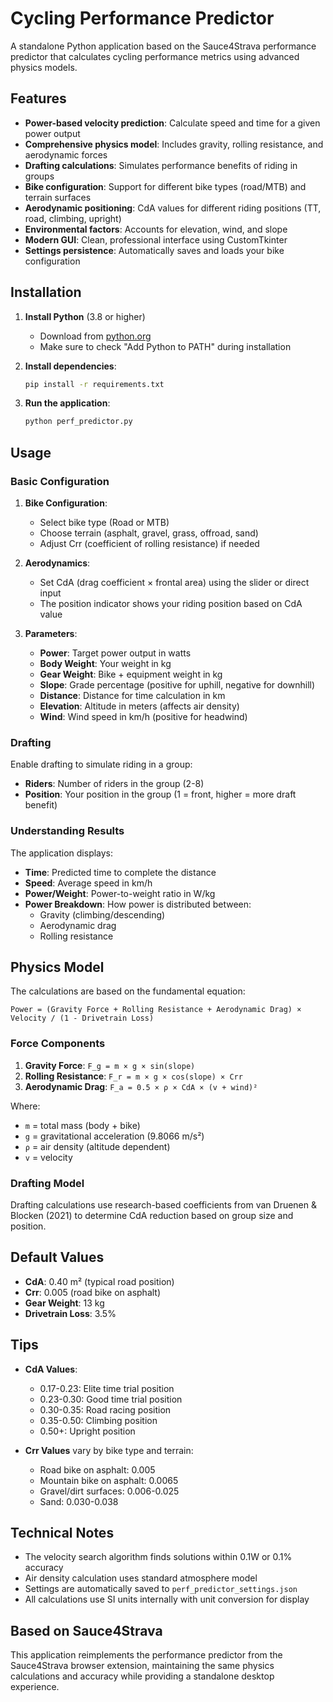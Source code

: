 # Cycling Performance Predictor

A standalone Python application based on the Sauce4Strava performance predictor that calculates cycling performance metrics using advanced physics models.

## Features

- **Power-based velocity prediction**: Calculate speed and time for a given power output
- **Comprehensive physics model**: Includes gravity, rolling resistance, and aerodynamic forces
- **Drafting calculations**: Simulates performance benefits of riding in groups
- **Bike configuration**: Support for different bike types (road/MTB) and terrain surfaces
- **Aerodynamic positioning**: CdA values for different riding positions (TT, road, climbing, upright)
- **Environmental factors**: Accounts for elevation, wind, and slope
- **Modern GUI**: Clean, professional interface using CustomTkinter
- **Settings persistence**: Automatically saves and loads your bike configuration

## Installation

1. **Install Python** (3.8 or higher)
   - Download from [python.org](https://www.python.org/downloads/)
   - Make sure to check "Add Python to PATH" during installation

2. **Install dependencies**:
   ```bash
   pip install -r requirements.txt
   ```

3. **Run the application**:
   ```bash
   python perf_predictor.py
   ```

## Usage

### Basic Configuration

1. **Bike Configuration**:
   - Select bike type (Road or MTB)
   - Choose terrain (asphalt, gravel, grass, offroad, sand)
   - Adjust Crr (coefficient of rolling resistance) if needed

2. **Aerodynamics**:
   - Set CdA (drag coefficient × frontal area) using the slider or direct input
   - The position indicator shows your riding position based on CdA value

3. **Parameters**:
   - **Power**: Target power output in watts
   - **Body Weight**: Your weight in kg
   - **Gear Weight**: Bike + equipment weight in kg
   - **Slope**: Grade percentage (positive for uphill, negative for downhill)
   - **Distance**: Distance for time calculation in km
   - **Elevation**: Altitude in meters (affects air density)
   - **Wind**: Wind speed in km/h (positive for headwind)

### Drafting

Enable drafting to simulate riding in a group:
- **Riders**: Number of riders in the group (2-8)
- **Position**: Your position in the group (1 = front, higher = more draft benefit)

### Understanding Results

The application displays:
- **Time**: Predicted time to complete the distance
- **Speed**: Average speed in km/h
- **Power/Weight**: Power-to-weight ratio in W/kg
- **Power Breakdown**: How power is distributed between:
  - Gravity (climbing/descending)
  - Aerodynamic drag
  - Rolling resistance

## Physics Model

The calculations are based on the fundamental equation:
```
Power = (Gravity Force + Rolling Resistance + Aerodynamic Drag) × Velocity / (1 - Drivetrain Loss)
```

### Force Components

1. **Gravity Force**: `F_g = m × g × sin(slope)`
2. **Rolling Resistance**: `F_r = m × g × cos(slope) × Crr`
3. **Aerodynamic Drag**: `F_a = 0.5 × ρ × CdA × (v + wind)²`

Where:
- `m` = total mass (body + bike)
- `g` = gravitational acceleration (9.8066 m/s²)
- `ρ` = air density (altitude dependent)
- `v` = velocity

### Drafting Model

Drafting calculations use research-based coefficients from van Druenen & Blocken (2021) to determine CdA reduction based on group size and position.

## Default Values

- **CdA**: 0.40 m² (typical road position)
- **Crr**: 0.005 (road bike on asphalt)
- **Gear Weight**: 13 kg
- **Drivetrain Loss**: 3.5%

## Tips

- **CdA Values**:
  - 0.17-0.23: Elite time trial position
  - 0.23-0.30: Good time trial position
  - 0.30-0.35: Road racing position
  - 0.35-0.50: Climbing position
  - 0.50+: Upright position

- **Crr Values** vary by bike type and terrain:
  - Road bike on asphalt: 0.005
  - Mountain bike on asphalt: 0.0065
  - Gravel/dirt surfaces: 0.006-0.025
  - Sand: 0.030-0.038

## Technical Notes

- The velocity search algorithm finds solutions within 0.1W or 0.1% accuracy
- Air density calculation uses standard atmosphere model
- Settings are automatically saved to `perf_predictor_settings.json`
- All calculations use SI units internally with unit conversion for display

## Based on Sauce4Strava

This application reimplements the performance predictor from the Sauce4Strava browser extension, maintaining the same physics calculations and accuracy while providing a standalone desktop experience.
